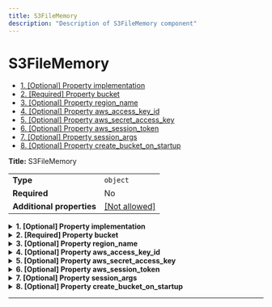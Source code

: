 ```yaml
---
title: S3FileMemory
description: "Description of S3FileMemory component"
---
```

# S3FileMemory

- [1. [Optional] Property implementation](#implementation)
- [2. [Required] Property bucket](#bucket)
- [3. [Optional] Property region_name](#region_name)
- [4. [Optional] Property aws_access_key_id](#aws_access_key_id)
- [5. [Optional] Property aws_secret_access_key](#aws_secret_access_key)
- [6. [Optional] Property aws_session_token](#aws_session_token)
- [7. [Optional] Property session_args](#session_args)
- [8. [Optional] Property create_bucket_on_startup](#create_bucket_on_startup)

**Title:** S3FileMemory

|                           |                                                         |
| ------------------------- | ------------------------------------------------------- |
| **Type**                  | `object`                                                |
| **Required**              | No                                                      |
| **Additional properties** | [[Not allowed]](# "Additional Properties not allowed.") |

<details>
<summary>
<strong> <a name="implementation"></a>1. [Optional] Property implementation</strong>  

</summary>
<blockquote>

|              |         |
| ------------ | ------- |
| **Type**     | `const` |
| **Required** | No      |

Specific value: `"S3FileMemory"`

</blockquote>
</details>

<details>
<summary>
<strong> <a name="bucket"></a>2. [Required] Property bucket</strong>  

</summary>
<blockquote>

**Title:** Bucket

|              |          |
| ------------ | -------- |
| **Type**     | `string` |
| **Required** | Yes      |

</blockquote>
</details>

<details>
<summary>
<strong> <a name="region_name"></a>3. [Optional] Property region_name</strong>  

</summary>
<blockquote>

**Title:** Region Name

|              |          |
| ------------ | -------- |
| **Type**     | `string` |
| **Required** | No       |
| **Default**  | `null`   |

</blockquote>
</details>

<details>
<summary>
<strong> <a name="aws_access_key_id"></a>4. [Optional] Property aws_access_key_id</strong>  

</summary>
<blockquote>

**Title:** Aws Access Key Id

|              |          |
| ------------ | -------- |
| **Type**     | `string` |
| **Required** | No       |
| **Default**  | `null`   |

</blockquote>
</details>

<details>
<summary>
<strong> <a name="aws_secret_access_key"></a>5. [Optional] Property aws_secret_access_key</strong>  

</summary>
<blockquote>

**Title:** Aws Secret Access Key

|              |          |
| ------------ | -------- |
| **Type**     | `string` |
| **Required** | No       |
| **Default**  | `null`   |

</blockquote>
</details>

<details>
<summary>
<strong> <a name="aws_session_token"></a>6. [Optional] Property aws_session_token</strong>  

</summary>
<blockquote>

**Title:** Aws Session Token

|              |          |
| ------------ | -------- |
| **Type**     | `string` |
| **Required** | No       |
| **Default**  | `null`   |

</blockquote>
</details>

<details>
<summary>
<strong> <a name="session_args"></a>7. [Optional] Property session_args</strong>  

</summary>
<blockquote>

**Title:** Session Args

|                           |                                                                           |
| ------------------------- | ------------------------------------------------------------------------- |
| **Type**                  | `object`                                                                  |
| **Required**              | No                                                                        |
| **Additional properties** | [[Any type: allowed]](# "Additional Properties of any type are allowed.") |
| **Default**               | `{}`                                                                      |

**Description:** Additional arguments to pass to the boto3 session.

</blockquote>
</details>

<details>
<summary>
<strong> <a name="create_bucket_on_startup"></a>8. [Optional] Property create_bucket_on_startup</strong>  

</summary>
<blockquote>

**Title:** Create Bucket On Startup

|              |           |
| ------------ | --------- |
| **Type**     | `boolean` |
| **Required** | No        |
| **Default**  | `false`   |

</blockquote>
</details>

----------------------------------------------------------------------------------------------------------------------------
